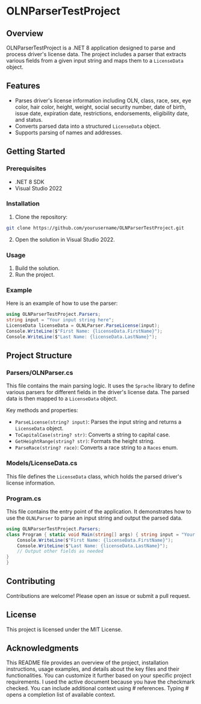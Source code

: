# OLNParserTestProject

## Overview
OLNParserTestProject is a .NET 8 application designed to parse and process driver's license data. The project includes a parser that extracts various fields from a given input string and maps them to a `LicenseData` object.

## Features
- Parses driver's license information including OLN, class, race, sex, eye color, hair color, height, weight, social security number, date of birth, issue date, expiration date, restrictions, endorsements, eligibility date, and status.
- Converts parsed data into a structured `LicenseData` object.
- Supports parsing of names and addresses.

## Getting Started

### Prerequisites
- .NET 8 SDK
- Visual Studio 2022

### Installation
1. Clone the repository:

```bash
git clone https://github.com/yourusername/OLNParserTestProject.git
```
2. Open the solution in Visual Studio 2022.

### Usage
1. Build the solution.
2. Run the project.

### Example
Here is an example of how to use the parser:
```csharp
using OLNParserTestProject.Parsers;
string input = "Your input string here"; 
LicenseData licenseData = OLNLParser.ParseLicense(input);
Console.WriteLine($"First Name: {licenseData.FirstName}"); 
Console.WriteLine($"Last Name: {licenseData.LastName}"); 
```


## Project Structure

### Parsers/OLNParser.cs
This file contains the main parsing logic. It uses the `Sprache` library to define various parsers for different fields in the driver's license data. The parsed data is then mapped to a `LicenseData` object.

Key methods and properties:
- `ParseLicense(string? input)`: Parses the input string and returns a `LicenseData` object.
- `ToCapitalCase(string? str)`: Converts a string to capital case.
- `GetHeightRange(string? str)`: Formats the height string.
- `ParseRace(string? race)`: Converts a race string to a `Races` enum.

### Models/LicenseData.cs
This file defines the `LicenseData` class, which holds the parsed driver's license information.

### Program.cs
This file contains the entry point of the application. It demonstrates how to use the `OLNLParser` to parse an input string and output the parsed data.

```csharp
using OLNParserTestProject.Parsers;
class Program { static void Main(string[] args) { string input = "Your input string here"; LicenseData licenseData = OLNLParser.ParseLicense(input);
    Console.WriteLine($"First Name: {licenseData.FirstName}");
    Console.WriteLine($"Last Name: {licenseData.LastName}");
    // Output other fields as needed
}
}
```

## Contributing
Contributions are welcome! Please open an issue or submit a pull request.

## License
This project is licensed under the MIT License.

## Acknowledgments
This README file provides an overview of the project, installation instructions, usage examples, and details about the key files and their functionalities. You can customize it further based on your specific project requirements.
I used the active document because you have the checkmark checked. You can include additional context using # references. Typing # opens a completion list of available context.